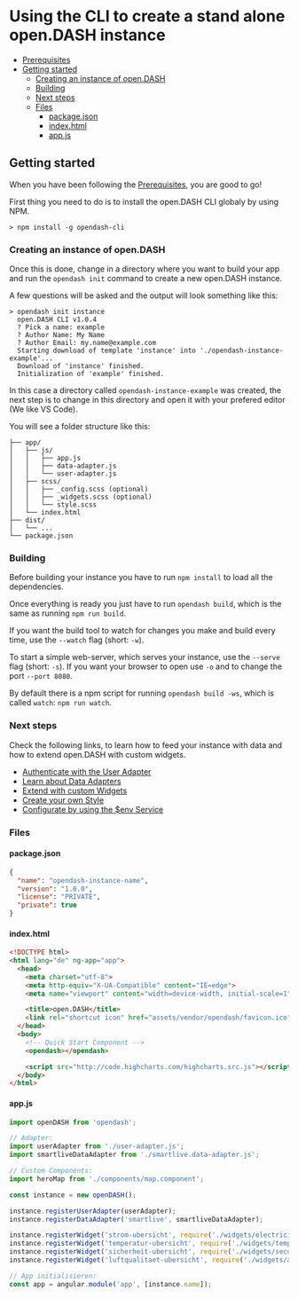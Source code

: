 # Using the CLI to create a stand alone open.DASH instance

<!-- TOC depthFrom:2 depthTo:6 -->

- [Prerequisites](#prerequisites)
- [Getting started](#getting-started)
  - [Creating an instance of open.DASH](#creating-an-instance-of-opendash)
  - [Building](#building)
  - [Next steps](#next-steps)
  - [Files](#files)
    - [package.json](#packagejson)
    - [index.html](#indexhtml)
    - [app.js](#appjs)

<!-- /TOC -->


## Getting started
When you have been following the [Prerequisites](), you are good to go!

First thing you need to do is to install the open.DASH CLI globaly by using NPM.

```
> npm install -g opendash-cli
```

### Creating an instance of open.DASH

Once this is done, change in a directory where you want to build your app and run the `opendash init` command to create a new open.DASH instance.

A few questions will be asked and the output will look something like this:

```
> opendash init instance
  open.DASH CLI v1.0.4
  ? Pick a name: example
  ? Author Name: My Name
  ? Author Email: my.name@example.com
  Starting download of template 'instance' into './opendash-instance-example'...
  Download of 'instance' finished.
  Initialization of 'example' finished.
```

In this case a directory called `opendash-instance-example` was created, the next step is to change in this directory and open it with your prefered editor (We like VS Code).

You will see a folder structure like this:

```
├── app/
│   ├── js/
│   │   ├── app.js
│   │   ├── data-adapter.js
│   │   └── user-adapter.js
│   ├── scss/
│   │   ├── _config.scss (optional)
│   │   ├── _widgets.scss (optional)
│   │   └── style.scss
│   └── index.html
├── dist/
│   └── ...
└── package.json
```

### Building

Before building your instance you have to run `npm install` to load all the dependencies.

Once everything is ready you just have to run `opendash build`, which is the same as running `npm run build`.

If you want the build tool to watch for changes you make and build every time, use the `--watch` flag (short: `-w`).

To start a simple web-server, which serves your instance, use the `--serve` flag (short: `-s`). If you want your browser to open use `-o` and to change the port `--port 8080`.

By default there is a npm script for running `opendash build -ws`, which is called `watch`: `npm run watch`.

### Next steps

Check the following links, to learn how to feed your instance with data and how to extend open.DASH with custom widgets.

  - [Authenticate with the User Adapter](/guides/using-the-cli/user-adapter.md)
  - [Learn about Data Adapters](/guides/using-the-cli/data-adapter.md)
  - [Extend with custom Widgets](/guides/using-the-cli/widgets.md)
  - [Create your own Style](/guides/using-the-cli/style.md)
  - [Configurate by using the $env Service](/services/env.md)

### Files

#### package.json

```json
{
  "name": "opendash-instance-name",
  "version": "1.0.0",
  "license": "PRIVATE",
  "private": true
}
```

#### index.html

```html
<!DOCTYPE html>
<html lang="de" ng-app="app">
  <head>
    <meta charset="utf-8">
    <meta http-equiv="X-UA-Compatible" content="IE=edge">
    <meta name="viewport" content="width=device-width, initial-scale=1">

    <title>open.DASH</title>
    <link rel="shortcut icon" href="assets/vendor/opendash/favicon.ico" type="image/x-icon" />
  </head>
  <body>
    <!-- Quick Start Component -->
    <opendash></opendash>

    <script src="http://code.highcharts.com/highcharts.src.js"></script>
  </body>
</html>
```

#### app.js

```js
import openDASH from 'opendash';

// Adapter:
import userAdapter from './user-adapter.js';
import smartliveDataAdapter from './smartlive.data-adapter.js';

// Custom Components:
import heroMap from './components/map.component';

const instance = new openDASH();

instance.registerUserAdapter(userAdapter);
instance.registerDataAdapter('smartlive', smartliveDataAdapter);

instance.registerWidget('strom-ubersicht', require('./widgets/electricity-overview/src/index.js').default());
instance.registerWidget('temperatur-ubersicht', require('./widgets/temperature-overview/src/index.js').default());
instance.registerWidget('sicherheit-ubersicht', require('./widgets/security-overview/src/index.js').default());
instance.registerWidget('luftqualitaet-ubersicht', require('./widgets/airquality-overview/src/index.js').default());

// App initialisieren:
const app = angular.module('app', [instance.name]);
```
